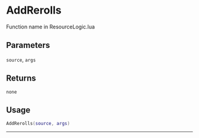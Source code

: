 # AddRerolls
Function name in ResourceLogic.lua
## Parameters
`source`, `args`
## Returns
`none`
## Usage
```lua
AddRerolls(source, args)
```
---
